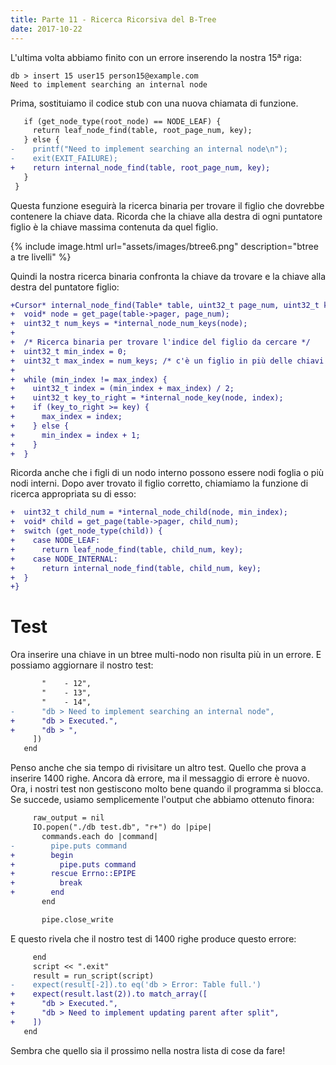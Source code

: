 ```yaml
---
title: Parte 11 - Ricerca Ricorsiva del B-Tree
date: 2017-10-22
---
```


L'ultima volta abbiamo finito con un errore inserendo la nostra 15ª riga:

```
db > insert 15 user15 person15@example.com
Need to implement searching an internal node
```

Prima, sostituiamo il codice stub con una nuova chiamata di funzione.

```diff
   if (get_node_type(root_node) == NODE_LEAF) {
     return leaf_node_find(table, root_page_num, key);
   } else {
-    printf("Need to implement searching an internal node\n");
-    exit(EXIT_FAILURE);
+    return internal_node_find(table, root_page_num, key);
   }
 }
```

Questa funzione eseguirà la ricerca binaria per trovare il figlio che dovrebbe contenere la chiave data. Ricorda che la chiave alla destra di ogni puntatore figlio è la chiave massima contenuta da quel figlio.

{% include image.html url="assets/images/btree6.png" description="btree a tre livelli" %}

Quindi la nostra ricerca binaria confronta la chiave da trovare e la chiave alla destra del puntatore figlio:

```diff
+Cursor* internal_node_find(Table* table, uint32_t page_num, uint32_t key) {
+  void* node = get_page(table->pager, page_num);
+  uint32_t num_keys = *internal_node_num_keys(node);
+
+  /* Ricerca binaria per trovare l'indice del figlio da cercare */
+  uint32_t min_index = 0;
+  uint32_t max_index = num_keys; /* c'è un figlio in più delle chiavi */
+
+  while (min_index != max_index) {
+    uint32_t index = (min_index + max_index) / 2;
+    uint32_t key_to_right = *internal_node_key(node, index);
+    if (key_to_right >= key) {
+      max_index = index;
+    } else {
+      min_index = index + 1;
+    }
+  }
```

Ricorda anche che i figli di un nodo interno possono essere nodi foglia o più nodi interni. Dopo aver trovato il figlio corretto, chiamiamo la funzione di ricerca appropriata su di esso:

```diff
+  uint32_t child_num = *internal_node_child(node, min_index);
+  void* child = get_page(table->pager, child_num);
+  switch (get_node_type(child)) {
+    case NODE_LEAF:
+      return leaf_node_find(table, child_num, key);
+    case NODE_INTERNAL:
+      return internal_node_find(table, child_num, key);
+  }
+}
```

# Test

Ora inserire una chiave in un btree multi-nodo non risulta più in un errore. E possiamo aggiornare il nostro test:

```diff
       "    - 12",
       "    - 13",
       "    - 14",
-      "db > Need to implement searching an internal node",
+      "db > Executed.",
+      "db > ",
     ])
   end
```

Penso anche che sia tempo di rivisitare un altro test. Quello che prova a inserire 1400 righe. Ancora dà errore, ma il messaggio di errore è nuovo. Ora, i nostri test non gestiscono molto bene quando il programma si blocca. Se succede, usiamo semplicemente l'output che abbiamo ottenuto finora:

```diff
     raw_output = nil
     IO.popen("./db test.db", "r+") do |pipe|
       commands.each do |command|
-        pipe.puts command
+        begin
+          pipe.puts command
+        rescue Errno::EPIPE
+          break
+        end
       end

       pipe.close_write
```

E questo rivela che il nostro test di 1400 righe produce questo errore:

```diff
     end
     script << ".exit"
     result = run_script(script)
-    expect(result[-2]).to eq('db > Error: Table full.')
+    expect(result.last(2)).to match_array([
+      "db > Executed.",
+      "db > Need to implement updating parent after split",
+    ])
   end
```

Sembra che quello sia il prossimo nella nostra lista di cose da fare!

